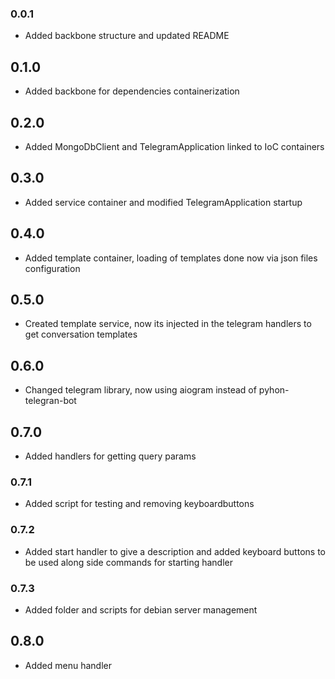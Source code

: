 ### 0.0.1
- Added backbone structure and updated README

## 0.1.0
- Added backbone for dependencies containerization

## 0.2.0
- Added MongoDbClient and TelegramApplication linked to IoC containers

## 0.3.0
- Added service container and modified TelegramApplication startup

## 0.4.0
- Added template container, loading of templates done now via json files configuration

## 0.5.0
- Created template service, now its injected in the telegram handlers to get conversation templates

## 0.6.0
- Changed telegram library, now using aiogram instead of pyhon-telegran-bot

## 0.7.0
- Added handlers for getting query params

### 0.7.1
- Added script for testing and removing keyboardbuttons

### 0.7.2
- Added start handler to give a description and added keyboard buttons to be used along side commands for starting handler

### 0.7.3
- Added folder and scripts for debian server management

## 0.8.0
- Added menu handler

